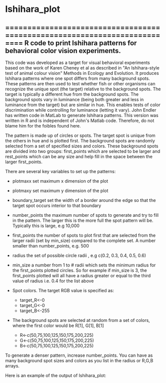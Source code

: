 # Ishihara_plot
==========================================================================
R code to print Ishihara patterns for behavioral color vision experiments.
--------------------------------------------------------------------------
This code was developed as a target for visual behavioral experiments based on the work of Karen Cheney et al as described in "An Ishihara-style test of animal colour vision" Methods in Ecology and Evolution.  It produces Ishihara patterns where one spot differs from many background spots.  These patterns are then used to test whether fish or other organisms can recognize the unique spot (the target) relative to the background spots.  The target is typically a different hue from the background spots.  The background spots vary in luminance (being both greater and less in luminance from the target) but are similar in hue.  This enables tests of color discrimination while controlling for luminance (letting it vary).  John Endler has written code in MatLab to generate Ishihara patterns.  This version was written in R and is independent of John's Matlab code. Therefore, do not blame him for the foibles found here.

The pattern is made up of circles or spots.  The target spot is unique from the others in hue and is plotted first.  The background spots are randomly selected from a set of specified sizes and colors.  These background spots are divided into two groups: first_points which are selected to be larger and rest_points which can be any size and help fill in the space between the larger first_points.

There are several key variables to set up the patterns:
* plotmaxx        set maximum x dimension of the plot
* plotmaxy        set maximum y dimension of the plot
* boundary_target set the width of a border around the edge so that the target spot occurs interior to that boundary

* number_points   the maximum number of spots to generate and try to fill in the pattern.  The larger this is the more full the spot pattern will be. Typically this is large, e.g 10,000
* first_points    the number of spots to plot first that are selected from the larger radii (set by min_size) compared to the complete set.  A number smaller than number_points, e.g. 500

* radius          the set of possible circle radii , e.g c(0.2, 0.3, 0.4, 0.5, 0.6)
* min_size        a number from 1 to # radii which sets the minimum radius for the first_points plotted circles.  So for example if min_size is 3, the first_points plotted will all have a radius greater or equal to the third value of radius i.e. 0.4 for the list above

* Spot colors. The target RGB value is specified as:
  - target_R<-0  
  - target_G<-0
  - target_B<-255
* The background spots are selected at random from a set of colors, where the first color would be R[1], G[1], B[1]
  - R<-c(50,75,100,125,150,175,200,225)   
  - G<-c(50,75,100,125,150,175,200,225)   
  - B<-c(50,75,100,125,150,175,200,225)
 
To generate a denser pattern, increase number_points. You can have as many background spot sizes and colors as you list 
in the radius or R,G,B arrays.

Here is an example of the output of Ishihara_plot:

